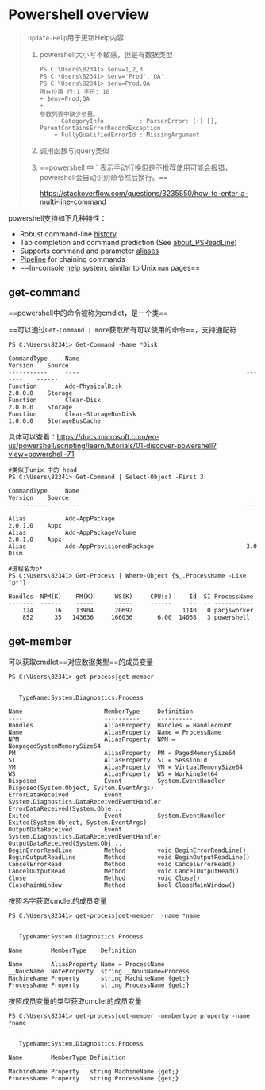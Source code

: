 # Powershell overview

> `Update-Help`用于更新Help内容
>
> 1. powershell大小写不敏感，但是有数据类型
>
>    ```
>    PS C:\Users\82341> $env=1,2,3
>    PS C:\Users\82341> $env='Prod','QA'
>    PS C:\Users\82341> $env=Prod,QA
>    所在位置 行:1 字符: 10
>    + $env=Prod,QA
>    +          ~
>    参数列表中缺少参量。
>        + CategoryInfo          : ParserError: (:) [], ParentContainsErrorRecordException
>        + FullyQualifiedErrorId : MissingArgument
>    ```
>
> 2. 调用函数与jquery类似
>
> 3. ==powershell 中 ` 表示手动行换但是不推荐使用可能会报错，powershell会自动识别命令然后换行。==
>
>    https://stackoverflow.com/questions/3235850/how-to-enter-a-multi-line-command

powershell支持如下几种特性：

- Robust command-line [history](https://docs.microsoft.com/en-us/powershell/module/microsoft.powershell.core/about/about_history)
- Tab completion and command prediction (See [about_PSReadLine](https://docs.microsoft.com/en-us/powershell/module/psreadline/about/about_psreadline))
- Supports command and parameter [aliases](https://docs.microsoft.com/en-us/powershell/module/microsoft.powershell.core/about/about_aliases)
- [Pipeline](https://docs.microsoft.com/en-us/powershell/module/microsoft.powershell.core/about/about_pipelines) for chaining commands
- ==In-console [help](https://docs.microsoft.com/en-us/powershell/module/microsoft.powershell.core/get-help) system, similar to Unix `man` pages==

## get-command

==powershell中的命令被称为cmdlet，是一个类==

==可以通过`Get-Command | more`获取所有可以使用的命令==，支持通配符

```
PS C:\Users\82341> Get-Command -Name *Disk

CommandType     Name                                               Version    Source
-----------     ----                                               -------    ------
Function        Add-PhysicalDisk                                   2.0.0.0    Storage
Function        Clear-Disk                                         2.0.0.0    Storage
Function        Clear-StorageBusDisk                               1.0.0.0    StorageBusCache
```

具体可以查看：https://docs.microsoft.com/en-us/powershell/scripting/learn/tutorials/01-discover-powershell?view=powershell-7.1

```
#类似于unix 中的 head
PS C:\Users\82341> Get-Command | Select-Object -First 3

CommandType     Name                                               Version    Source
-----------     ----                                               -------    ------
Alias           Add-AppPackage                                     2.0.1.0    Appx
Alias           Add-AppPackageVolume                               2.0.1.0    Appx
Alias           Add-AppProvisionedPackage                          3.0        Dism

#进程名为p*
PS C:\Users\82341> Get-Process | Where-Object {$_.ProcessName -Like "p*"}

Handles  NPM(K)    PM(K)      WS(K)     CPU(s)     Id  SI ProcessName
-------  ------    -----      -----     ------     --  -- -----------
    124      16    13904      20692              1140   0 pacjsworker
    852      35   143636     166036       6.00  14068   3 powershell
```

## get-member

可以获取cmdlet==对应数据类型==的成员变量

```
PS C:\Users\82341> get-process|get-member


   TypeName:System.Diagnostics.Process

Name                       MemberType     Definition
----                       ----------     ----------
Handles                    AliasProperty  Handles = Handlecount
Name                       AliasProperty  Name = ProcessName
NPM                        AliasProperty  NPM = NonpagedSystemMemorySize64
PM                         AliasProperty  PM = PagedMemorySize64
SI                         AliasProperty  SI = SessionId
VM                         AliasProperty  VM = VirtualMemorySize64
WS                         AliasProperty  WS = WorkingSet64
Disposed                   Event          System.EventHandler Disposed(System.Object, System.EventArgs)
ErrorDataReceived          Event          System.Diagnostics.DataReceivedEventHandler ErrorDataReceived(System.Obje...
Exited                     Event          System.EventHandler Exited(System.Object, System.EventArgs)
OutputDataReceived         Event          System.Diagnostics.DataReceivedEventHandler OutputDataReceived(System.Obj...
BeginErrorReadLine         Method         void BeginErrorReadLine()
BeginOutputReadLine        Method         void BeginOutputReadLine()
CancelErrorRead            Method         void CancelErrorRead()
CancelOutputRead           Method         void CancelOutputRead()
Close                      Method         void Close()
CloseMainWindow            Method         bool CloseMainWindow()
```

按照名字获取cmdlet的成员变量

```
PS C:\Users\82341> get-process|get-member  -name *name


   TypeName:System.Diagnostics.Process

Name        MemberType    Definition
----        ----------    ----------
Name        AliasProperty Name = ProcessName
__NounName  NoteProperty  string __NounName=Process
MachineName Property      string MachineName {get;}
ProcessName Property      string ProcessName {get;}
```

按照成员变量的类型获取cmdlet的成员变量

```
PS C:\Users\82341> get-process|get-member -membertype property -name *name


   TypeName:System.Diagnostics.Process

Name        MemberType Definition
----        ---------- ----------
MachineName Property   string MachineName {get;}
ProcessName Property   string ProcessName {get;}
```







